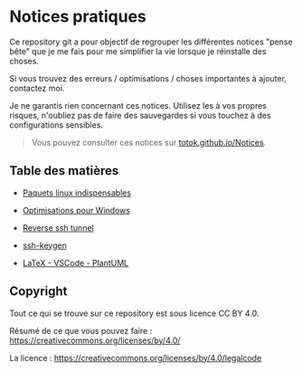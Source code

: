 # Notices pratiques

Ce repository git a pour objectif de regrouper les différentes notices "pense bête" que je me fais pour me simplifier la vie lorsque je réinstalle des choses.

Si vous trouvez des erreurs / optimisations / choses importantes à ajouter, contactez moi.

Je ne garantis rien concernant ces notices. Utilisez les à vos propres risques, n'oubliez pas de faire des sauvegardes si vous touchez à des configurations sensibles.

> Vous pouvez consulter ces notices sur [totok.github.io/Notices](https://tot0k.github.io/Notices).


## Table des matières

- [Paquets linux indispensables](./Paquets-linux-indispensables)

- [Optimisations pour Windows](./OptimisationPCWindows)

- [Reverse ssh tunnel](./Reverse-ssh-tunnel)

- [ssh-keygen](./ssh-keygen)

- [LaTeX - VSCode - PlantUML](./LaTex-VSCode-PlantUML)

  

## Copyright

Tout ce qui se trouve sur ce repository est sous licence CC BY 4.0.

Résumé de ce que vous pouvez faire : https://creativecommons.org/licenses/by/4.0/

La licence : https://creativecommons.org/licenses/by/4.0/legalcode
